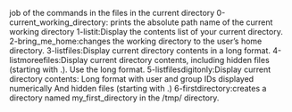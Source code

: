job of the commands in the files in the current directory
0-current_working_directory: prints the absolute path name of the current working directory
1-listit:Display the contents list of your current directory.
2-bring_me_home:changes the working directory to the user’s home directory.
3-listfiles:Display current directory contents in a long format.
4-listmoreefiles:Display current directory contents, including hidden files (starting with .). Use the long format.
5-listfilesdigitonly:Display current directory contents:
Long format
with user and group IDs displayed numerically
And hidden files (starting with .)
6-firstdirectory:creates a directory named my_first_directory in the /tmp/ directory.
